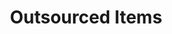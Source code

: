 ---
description: Fashion and Beauty are a powerful form of self-expression. This category documents style through inspiring shots of street fashion, skincare products, avant-garde editorial photographs, and more.
menus: "main"
title: Outsourced Items
weight: 2
categories: ["outsourced"]
params:
  theme: light
resources:
  - src: mina-rad-V94CguEmeos-unsplash.jpg
    params:
      cover: true
---